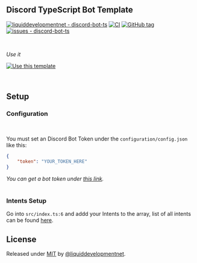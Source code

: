 ## Discord TypeScript Bot Template

[![liquiddevelopmentnet - discord-bot-ts](https://img.shields.io/static/v1?label=liquiddevelopmentnet&message=discord-bot-ts&color=blue&logo=github)](https://github.com/liquiddevelopmentnet/discord-bot-ts "Go to GitHub repo")
[![CI](https://github.com/liquiddevelopmentnet/discord-bot-ts/actions/workflows/ci.yml/badge.svg)](https://github.com/liquiddevelopmentnet/discord-bot-ts/actions/workflows/ci.yml)
[![GitHub tag](https://img.shields.io/github/tag/liquiddevelopmentnet/discord-bot-ts?include_prereleases=&sort=semver&color=blue)](https://github.com/liquiddevelopmentnet/discord-bot-ts/releases/)
[![issues - discord-bot-ts](https://img.shields.io/github/issues/liquiddevelopmentnet/discord-bot-ts)](https://github.com/liquiddevelopmentnet/discord-bot-ts/issues)

<br>

_Use it_

[![Use this template](https://img.shields.io/badge/Generate-Use_this_template-2ea44f?style=for-the-badge)](https://github.com/liquiddevelopmentnet/discord-bot-ts/generate)

<br>

## Setup
### Configuration

<br>

You must set an Discord Bot Token under the `configuration/config.json` like this:
```json
{
    "token": "YOUR_TOKEN_HERE"
}
```

_You can get a bot token under [this link](https://discord.com/developers/applications)._
<br>
<br>

### Intents Setup

Go into `src/index.ts:6` and addd your Intents to the array, list of all intents can be found [here](https://discord.com/developers/docs/topics/gateway#list-of-intents).

## License

Released under [MIT](/LICENSE) by [@liquiddevelopmentnet](https://github.com/liquiddevelopmentnet).
  